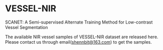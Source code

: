 # VESSEL-NIR
SCANET: A Semi-supervised Alternate Training Method for Low-contrast Vessel Segmentation

The available NIR vessel samples of VESSEL-NIR dataset are released here. Please contact us through email(shennbit@163.com) to get the samples.
